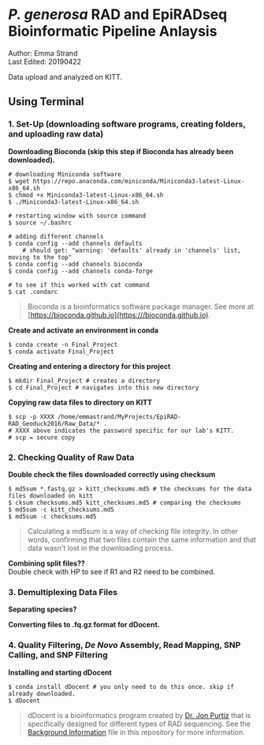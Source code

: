 # *P. generosa* RAD and EpiRADseq Bioinformatic Pipeline Anlaysis

Author: Emma Strand  
Last Edited: 20190422

Data upload and analyzed on KITT.
## Using Terminal
### 1. Set-Up (downloading software programs, creating folders, and uploading raw data)

**Downloading Bioconda (skip this step if Bioconda has already been downloaded).**

```
# downloading Miniconda software
$ wget https://repo.anaconda.com/miniconda/Miniconda3-latest-Linux-x86_64.sh
$ chmod +x Miniconda3-latest-Linux-x86_64.sh
$ ./Miniconda3-latest-Linux-x86_64.sh

# restarting window with source command
$ source ~/.bashrc

# adding different channels
$ conda config --add channels defaults
	# should get: "warning: 'defaults' already in 'channels' list, moving to the top"
$ conda config --add channels bioconda
$ conda config --add channels conda-forge

# to see if this worked with cat command
$ cat .condarc
```

> Bioconda is a bioinformatics software package manager. See more at [https://bioconda.github.io](https:///bioconda.github.io).

**Create and activate an environment in conda**  

```
$ conda create -n Final_Project
$ conda activate Final_Project
```

**Creating and entering a directory for this project** 

```
$ mkdir Final_Project # creates a directory
$ cd Final_Project # navigates into this new directory
```

**Copying raw data files to directory on KITT**

```
$ scp -p XXXX /home/emmastrand/MyProjects/EpiRAD-RAD_Geoduck2016/Raw_Data/* .
# XXXX above indicates the password specific for our lab's KITT.
# scp = secure copy 
```

### 2. Checking Quality of Raw Data

**Double check the files downloaded correctly using checksum**

```
$ md5sum *.fastq.gz > kitt_checksums.md5 # the checksums for the data files downloaded on kitt
$ cksum checksums.md5 kitt_checksums.md5 # comparing the checksums 
$ md5sum -c kitt_checksums.md5
$ md5sum -c checksums.md5 
```
> Calculating a md5sum is a way of checking file integrity. In other words, confirming that two files contain the same information and that data wasn't lost in the downloading process.

**Combining split files??**  
Double check with HP to see if R1 and R2 need to be combined.

### 3. Demultiplexing Data Files

**Separating species?**

**Converting files to .fq.gz format for dDocent.**

### 4. Quality Filtering, *De Novo* Assembly, Read Mapping, SNP Calling, and SNP Filtering

**Installing and starting dDocent** 

```
$ conda install dDocent # you only need to do this once. skip if already downloaded.
$ dDocent
```

> dDocent is a bioinformatics program created by [Dr. Jon Purtiz](https://github.com/jpuritz) that is specifically designed for different types of RAD sequencing. See the [Background Information](https://github.com/emmastrand/EpiRAD-RAD_Geoduck2016/blob/master/Background_Information.md) file in this repository for more information.


